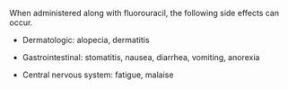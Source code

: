 When administered along with fluorouracil, the following side effects can occur.

- Dermatologic: alopecia, dermatitis

- Gastrointestinal: stomatitis, nausea, diarrhea, vomiting, anorexia

- Central nervous system: fatigue, malaise